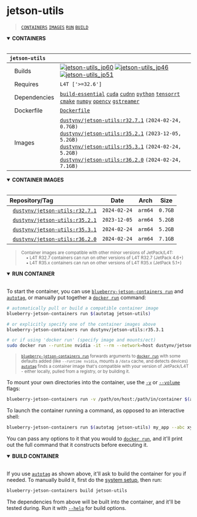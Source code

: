 # jetson-utils

> [`CONTAINERS`](#user-content-containers) [`IMAGES`](#user-content-images) [`RUN`](#user-content-run) [`BUILD`](#user-content-build)

<details open>
<summary><b><a id="containers">CONTAINERS</a></b></summary>
<br>

| **`jetson-utils`** | |
| :-- | :-- |
| &nbsp;&nbsp;&nbsp;Builds | [![`jetson-utils_jp60`](https://img.shields.io/github/actions/workflow/status/dusty-nv/blueberry-jetson-containers/jetson-utils_jp60.yml?label=jetson-utils:jp60)](https://github.com/dusty-nv/blueberry-jetson-containers/actions/workflows/jetson-utils_jp60.yml) [![`jetson-utils_jp46`](https://img.shields.io/github/actions/workflow/status/dusty-nv/blueberry-jetson-containers/jetson-utils_jp46.yml?label=jetson-utils:jp46)](https://github.com/dusty-nv/blueberry-jetson-containers/actions/workflows/jetson-utils_jp46.yml) [![`jetson-utils_jp51`](https://img.shields.io/github/actions/workflow/status/dusty-nv/blueberry-jetson-containers/jetson-utils_jp51.yml?label=jetson-utils:jp51)](https://github.com/dusty-nv/blueberry-jetson-containers/actions/workflows/jetson-utils_jp51.yml) |
| &nbsp;&nbsp;&nbsp;Requires | `L4T ['>=32.6']` |
| &nbsp;&nbsp;&nbsp;Dependencies | [`build-essential`](/packages/build/build-essential) [`cuda`](/packages/cuda/cuda) [`cudnn`](/packages/cuda/cudnn) [`python`](/packages/build/python) [`tensorrt`](/packages/tensorrt) [`cmake`](/packages/build/cmake/cmake_pip) [`numpy`](/packages/numpy) [`opencv`](/packages/opencv) [`gstreamer`](/packages/gstreamer) |
| &nbsp;&nbsp;&nbsp;Dockerfile | [`Dockerfile`](Dockerfile) |
| &nbsp;&nbsp;&nbsp;Images | [`dustynv/jetson-utils:r32.7.1`](https://hub.docker.com/r/dustynv/jetson-utils/tags) `(2024-02-24, 0.7GB)`<br>[`dustynv/jetson-utils:r35.2.1`](https://hub.docker.com/r/dustynv/jetson-utils/tags) `(2023-12-05, 5.2GB)`<br>[`dustynv/jetson-utils:r35.3.1`](https://hub.docker.com/r/dustynv/jetson-utils/tags) `(2024-02-24, 5.2GB)`<br>[`dustynv/jetson-utils:r36.2.0`](https://hub.docker.com/r/dustynv/jetson-utils/tags) `(2024-02-24, 7.1GB)` |

</details>

<details open>
<summary><b><a id="images">CONTAINER IMAGES</a></b></summary>
<br>

| Repository/Tag | Date | Arch | Size |
| :-- | :--: | :--: | :--: |
| &nbsp;&nbsp;[`dustynv/jetson-utils:r32.7.1`](https://hub.docker.com/r/dustynv/jetson-utils/tags) | `2024-02-24` | `arm64` | `0.7GB` |
| &nbsp;&nbsp;[`dustynv/jetson-utils:r35.2.1`](https://hub.docker.com/r/dustynv/jetson-utils/tags) | `2023-12-05` | `arm64` | `5.2GB` |
| &nbsp;&nbsp;[`dustynv/jetson-utils:r35.3.1`](https://hub.docker.com/r/dustynv/jetson-utils/tags) | `2024-02-24` | `arm64` | `5.2GB` |
| &nbsp;&nbsp;[`dustynv/jetson-utils:r36.2.0`](https://hub.docker.com/r/dustynv/jetson-utils/tags) | `2024-02-24` | `arm64` | `7.1GB` |

> <sub>Container images are compatible with other minor versions of JetPack/L4T:</sub><br>
> <sub>&nbsp;&nbsp;&nbsp;&nbsp;• L4T R32.7 containers can run on other versions of L4T R32.7 (JetPack 4.6+)</sub><br>
> <sub>&nbsp;&nbsp;&nbsp;&nbsp;• L4T R35.x containers can run on other versions of L4T R35.x (JetPack 5.1+)</sub><br>
</details>

<details open>
<summary><b><a id="run">RUN CONTAINER</a></b></summary>
<br>

To start the container, you can use [`blueberry-jetson-containers run`](/docs/run.md) and [`autotag`](/docs/run.md#autotag), or manually put together a [`docker run`](https://docs.docker.com/engine/reference/commandline/run/) command:
```bash
# automatically pull or build a compatible container image
blueberry-jetson-containers run $(autotag jetson-utils)

# or explicitly specify one of the container images above
blueberry-jetson-containers run dustynv/jetson-utils:r35.3.1

# or if using 'docker run' (specify image and mounts/ect)
sudo docker run --runtime nvidia -it --rm --network=host dustynv/jetson-utils:r35.3.1
```
> <sup>[`blueberry-jetson-containers run`](/docs/run.md) forwards arguments to [`docker run`](https://docs.docker.com/engine/reference/commandline/run/) with some defaults added (like `--runtime nvidia`, mounts a `/data` cache, and detects devices)</sup><br>
> <sup>[`autotag`](/docs/run.md#autotag) finds a container image that's compatible with your version of JetPack/L4T - either locally, pulled from a registry, or by building it.</sup>

To mount your own directories into the container, use the [`-v`](https://docs.docker.com/engine/reference/commandline/run/#volume) or [`--volume`](https://docs.docker.com/engine/reference/commandline/run/#volume) flags:
```bash
blueberry-jetson-containers run -v /path/on/host:/path/in/container $(autotag jetson-utils)
```
To launch the container running a command, as opposed to an interactive shell:
```bash
blueberry-jetson-containers run $(autotag jetson-utils) my_app --abc xyz
```
You can pass any options to it that you would to [`docker run`](https://docs.docker.com/engine/reference/commandline/run/), and it'll print out the full command that it constructs before executing it.
</details>
<details open>
<summary><b><a id="build">BUILD CONTAINER</b></summary>
<br>

If you use [`autotag`](/docs/run.md#autotag) as shown above, it'll ask to build the container for you if needed.  To manually build it, first do the [system setup](/docs/setup.md), then run:
```bash
blueberry-jetson-containers build jetson-utils
```
The dependencies from above will be built into the container, and it'll be tested during.  Run it with [`--help`](/blueberry_jetson_containers/build.py) for build options.
</details>
